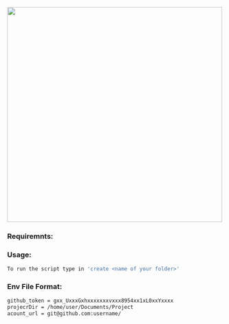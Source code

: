 <img align="middle" src="https://www.freeiconspng.com/uploads/github-circle-mascot-git-icon-6.png" width="500" height="500">
<br>

### Requiremnts:


### Usage:
```bash
To run the script type in 'create <name of your folder>'
```

### Env File Format:
```bash
github_token = gxx_UxxxGxhxxxxxxxvxxx8954xx1xL0xxYxxxx
projecrDir = /home/user/Documents/Project
acount_url = git@github.com:username/
```


